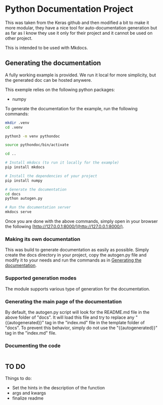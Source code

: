 # Python Documentation Project

This was taken from the Keras github and then modified a bit to make it more modular, they have a nice tool for auto-documentation generation but as far as I know they use it only for their project and it cannot be used on other project.

This is intended to be used with Mkdocs. 

## Generating the documentation

A fully working example is provided. We run it local for more simplicity, but the generated doc can be hosted anywere.

This exemple relies on the following python packages:

- numpy

To generate the documentation for the example, run the following commands:

```bash
mkdir .venv
cd .venv

python3 -m venv pythondoc

source pythondoc/bin/activate

cd ..

# Install mkdocs (to run it locally for the example)
pip install mkdocs

# Install the dependencies of your project
pip install numpy

# Generate the documentation
cd docs
python autogen.py

# Run the documentation server
mkdocs serve

```

Once you are done with the above commands, simply open in your browser the following [http://127.0.0.1:8000/](http://127.0.0.1:8000/).

### Making its own documentation

This was build to generate documentation as easily as possible. Simply create the docs directory in your project, copy the autogen.py file and modify it to your needs and run the commands as in [Generating the documentation](##Generating-the-documentation).

### Supported generation modes

The module supports various type of generation for the documentation.

### Generating the main page of the documentation

By default, the autogen.py script will look for the README.md file in the above folder of "docs". It will load this file and try to replace any "{{autogenerated}}"
tag in the "index.md" file in the template folder of "docs". To prevent this behavior, simply do not use the "{{autogenerated}}" tag in the "index.md" file.

### Documenting the code

```python

```

## TO DO

Things to do:

- Set the hints in the description of the function
- args and kwargs
- finalize readme
